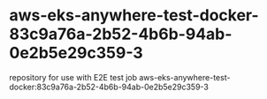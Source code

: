 # aws-eks-anywhere-test-docker-83c9a76a-2b52-4b6b-94ab-0e2b5e29c359-3
repository for use with E2E test job aws-eks-anywhere-test-docker:83c9a76a-2b52-4b6b-94ab-0e2b5e29c359-3
